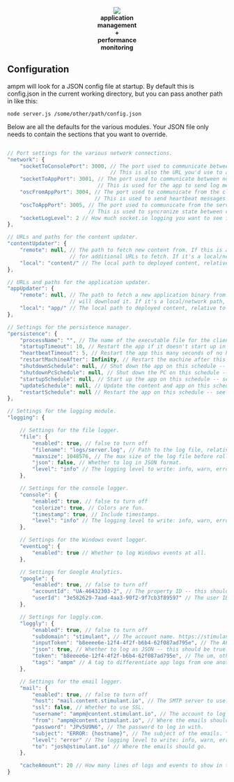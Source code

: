 <p align="center">
  <img src="https://github.com/stimulant/ampm/blob/master/README.png?raw=true"/>
  <br/><strong>application<br/>management<br/>+<br/>performance<br/>monitoring</strong>
</p>

## Configuration

ampm will look for a JSON config file at startup. By default this is config.json in the current working directory, but you can pass another path in like this:

```node server.js /some/other/path/config.json```

Below are all the defaults for the various modules. Your JSON file only needs to contain the sections that you want to override.

```JavaScript

// Port settings for the various network connections.
"network": {
    "socketToConsolePort": 3000, // The port used to communicate between node and the browser. 
                                 // This is also the URL you'd use to access the console, such as http://localhost:3000.
    "socketToAppPort": 3001, // The port used to communicate between node and the client app over a TCP socket.
                             // This is used for the app to send log messages and event tracking.
    "oscFromAppPort": 3004, // The port used to communicate from the client app to the server over UDP/OSC.
                            // This is used to send heartbeat messages and syncronize state between clients.
    "oscToAppPort": 3005, // The port used to communicate from the server to the client app over UDP/OSC.
                          // This is used to syncronize state between clients.
    "socketLogLevel": 2 // How much socket.io logging you want to see in the console. Higher is more debug info.
},

// URLs and paths for the content updater.
"contentUpdater": {
    "remote": null, // The path to fetch new content from. If this is a URL, ampm will look for an XML file and parse it
                    // for additional URLs to fetch. If it's a local/network path, it will use robocopy to fetch a directory.
    "local": "content/" // The local path to deployed content, relative to server.js.
},

// URLs and paths for the application updater.
"appUpdater": {
    "remote": null, // The path to fetch a new application binary from. This should be a single zip file. If it's a URL, ampm
                    // will download it. If it's a local/network path, it will use robocopy.
    "local": "app/" // The local path to deployed content, relative to server.js.
},

// Settings for the persistence manager.
"persistence": {
    "processName": "", // The name of the executable file for the client app.
    "startupTimeout": 10, // Restart the app if it doesn't start up in this much time.
    "heartbeatTimeout": 5, // Restart the app this many seconds of no heartbeat messages.
    "restartMachineAfter": Infinity, // Restart the machine after this many app restarts.
    "shutdownSchedule": null, // Shut down the app on this schedule -- see cronmaker.com for the format.
    "shutdownPcSchedule": null, // Shut down the PC on this schedule -- see cronmaker.com for the format.
    "startupSchedule": null, // Start up the app on this schedule -- see cronmaker.com for the format.
    "updateSchedule": null, // Update the content and app on this schedule -- see cronmaker.com for the format.
    "restartSchedule": null // Restart the app on this schedule -- see cronmaker.com for the format.
},

// Settings for the logging module.
"logging": {

    // Settings for the file logger.
    "file": {
        "enabled": true, // false to turn off
        "filename": "logs/server.log", // Path to the log file, relative to server.js.
        "maxsize": 1048576, // The max size of the log file before rolling over (1MB default)
        "json": false, // Whether to log in JSON format.
        "level": "info" // The logging level to write: info, warn, error.
    },

    // Settings for the console logger.
    "console": {
        "enabled": true, // false to turn off
        "colorize": true, // Colors are fun.
        "timestamp": true, // Include timestamps.
        "level": "info" // The logging level to write: info, warn, error.
    },

    // Settings for the Windows event logger.
    "eventLog": {
        "enabled": true // Whether to log Windows events at all.
    },

    // Settings for Google Analytics.
    "google": {
        "enabled": true, // false to turn off
        "accountId": "UA-46432303-2", // The property ID -- this should be unique per project.
        "userId": "3e582629-7aad-4aa3-90f2-9f7cb3f89597" // The user ID -- this should always be the same.
    },

    // Settings for loggly.com.
    "loggly": {
        "enabled": true, // false to turn off
        "subdomain": "stimulant", // The account name. https://stimulant.loggly.com/dashboards
        "inputToken": "b8eeee6e-12f4-4f2f-b6b4-62f087ad795e", // The API token.
        "json": true, // Whether to log as JSON -- this should be true.
        "token": "b8eeee6e-12f4-4f2f-b6b4-62f087ad795e", // The um, other token.
        "tags": "ampm" // A tag to differentiate app logs from one another in loggly.
    },

    // Settings for the email logger.
    "mail": {
        "enabled": true, // false to turn off
        "host": "mail.content.stimulant.io", // The SMTP server to use.
        "ssl": false, // Whether to use SSL.
        "username": "ampm@content.stimulant.io", // The account to log in with.
        "from": "ampm@content.stimulant.io", // Where the emails should appear to be from.
        "password": "JPv5U9N6", // The password to log in with.
        "subject": "ERROR: {hostname}", // The subject of the emails. "{hostname}" is replaced by the output of os.hostname().
        "level": "error" // The logging level to write: info, warn, error.
        "to": "josh@stimulant.io" // Where the emails should go.
    },

    "cacheAmount": 20 // How many lines of logs and events to show in the web console.
}

```